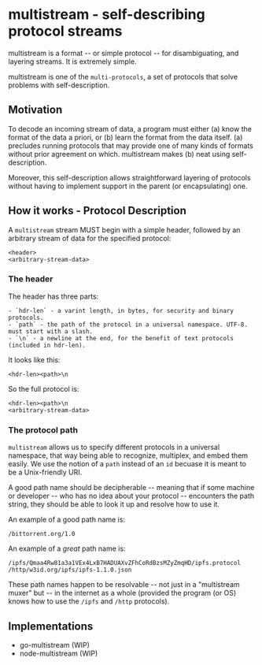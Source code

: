 # multistream - self-describing protocol streams

multistream is a format -- or simple protocol -- for disambiguating, and
layering streams. It is extremely simple.

multistream is one of the `multi-protocols`, a set of protocols that solve
problems with self-description.

## Motivation

To decode an incoming stream of data, a program must either (a) know the format of the data a priori, or (b) learn the format from the data itself. (a) precludes running protocols that may provide one of many kinds of formats without prior agreement on which. multistream makes (b) neat using self-description.

Moreover, this self-description allows straightforward layering of protocols without having to implement support in the parent (or encapsulating) one.

## How it works - Protocol Description

A `multistream` stream MUST begin with a simple header, followed by an arbitrary stream of data for the specified protocol:

```
<header>
<arbitrary-stream-data>
```

### The header

The header has three parts:

```
- `hdr-len` - a varint length, in bytes, for security and binary protocols.
- `path` - the path of the protocol in a universal namespace. UTF-8. must start with a slash.
- `\n` - a newline at the end, for the benefit of text protocols (included in hdr-len).
```

It looks like this:
```
<hdr-len><path>\n
```

So the full protocol is:

```
<hdr-len><path>\n
<arbitrary-stream-data>
```

### The protocol path

`multistream` allows us to specify different protocols in a universal namespace, that way being able to recognize, multiplex, and embed them easily. We use the notion of a `path` instead of an `id` becuase it is meant to be a Unix-friendly URI.

A good path name should be decipherable -- meaning that if some machine or developer -- who has no idea about your protocol -- encounters the path string, they should be able to look it up and resolve how to use it.

An example of a good path name is:

```
/bittorrent.org/1.0
```

An example of a _great_ path name is:

```
/ipfs/Qmaa4Rw81a3a1VEx4LxB7HADUAXvZFhCoRdBzsMZyZmqHD/ipfs.protocol
/http/w3id.org/ipfs/ipfs-1.1.0.json
```

These path names happen to be resolvable -- not just in a "multistream muxer" but -- in the internet as a whole (provided the program (or OS) knows how to use the `/ipfs` and `/http` protocols).

## Implementations

- go-multistream (WIP)
- node-multistream (WIP)

